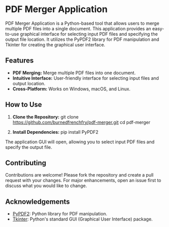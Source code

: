 # PDF Merger Application

PDF Merger Application is a Python-based tool that allows users to merge multiple PDF files into a single document. This application provides an easy-to-use graphical interface for selecting input PDF files and specifying the output file location. It utilizes the PyPDF2 library for PDF manipulation and Tkinter for creating the graphical user interface.

## Features

- **PDF Merging:** Merge multiple PDF files into one document.
- **Intuitive Interface:** User-friendly interface for selecting input files and output location.
- **Cross-Platform:** Works on Windows, macOS, and Linux.

## How to Use

1. **Clone the Repository:**
git clone https://github.com/burnedfrenchfry/pdf-merger.git
cd pdf-merger


2. **Install Dependencies:**
pip install PyPDF2

The application GUI will open, allowing you to select input PDF files and specify the output file.

## Contributing

Contributions are welcome! Please fork the repository and create a pull request with your changes. For major enhancements, open an issue first to discuss what you would like to change.

## Acknowledgements

- [PyPDF2](https://pythonhosted.org/PyPDF2/): Python library for PDF manipulation.
- [Tkinter](https://docs.python.org/3/library/tkinter.html): Python's standard GUI (Graphical User Interface) package.
